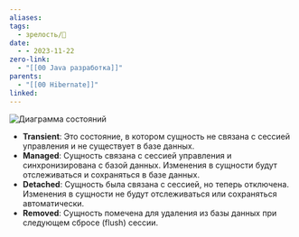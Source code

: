 ```yaml
---
aliases: 
tags:
  - зрелость/🌱
date:
  - - 2023-11-22
zero-link:
  - "[[00 Java разработка]]"
parents:
  - "[[00 Hibernate]]"
linked: 
---
```

![Диаграмма состояний](8fd2e09059c56da69b5bf564f01f2b5e.png)

- **Transient**: Это состояние, в котором сущность не связана с сессией управления и не существует в базе данных.
- **Managed**: Сущность связана с сессией управления и синхронизирована с базой данных. Изменения в сущности будут отслеживаться и сохраняться в базе данных.
- **Detached**: Сущность была связана с сессией, но теперь отключена. Изменения в сущности не будут отслеживаться или сохраняться автоматически.
- **Removed**: Сущность помечена для удаления из базы данных при следующем сбросе (flush) сессии.